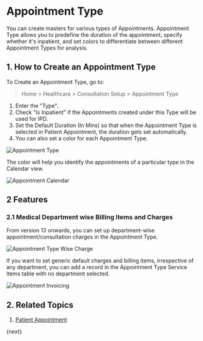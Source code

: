 <!-- add-breadcrumbs -->

# Appointment Type

You can create masters for various types of Appointments. Appointment Type allows you to predefine the duration of the appointment, specify whether it's inpatient, and set colors to differentiate between different Appointment Types for analysis.

## 1. How to Create an Appointment Type

To Create an Appointment Type, go to:

> Home > Healthcare > Consultation Setup > Appointment Type

1. Enter the "Type".
2. Check "Is Inpatient" if the Appointments created under this Type will be used for IPD.
3. Set the Default Duration (In Mins) so that when the Appointment Type is selected in Patient Appointment, the duration gets set automatically.
4. You can also set a color for each Appointment Type.

<img class="screenshot" alt="Appointment Type" src="{{docs_base_url}}/assets/img/healthcare/appointment_type.png">

The color will help you identify the appointments of a particular type in the Calendar view.

<img class="screenshot" alt="Appointment Calendar" src="{{docs_base_url}}/assets/img/healthcare/healthcare-appointments.png">

## 2 Features

### 2.1 Medical Department wise Billing Items and Charges

From version 13 onwards, you can set up department-wise appointment/consultation charges in the Appointment Type.

<img class="screenshot" alt="Appointment Type Wise Charge" src="{{docs_base_url}}/assets/img/healthcare/appointment-type-wise-charge.png">

If you want to set generic default charges and billing items, irrespective of any department, you can add a record in the Appointment Type Service Items table with no department selected.

<img class="screenshot" alt="Appointment Invoicing" src="{{docs_base_url}}/assets/img/healthcare/appointment-invoicing.png">


## 2. Related Topics

1. [Patient Appointment](/docs/user/manual/en/healthcare/patient_appointment)

{next}

